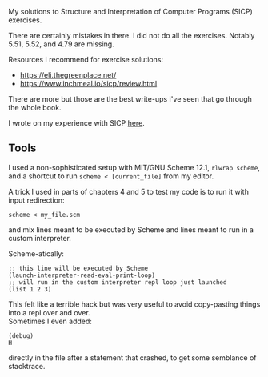 My solutions to Structure and Interpretation of Computer Programs (SICP) exercises.  

There are certainly mistakes in there. I did not do all the exercises. Notably 5.51, 5.52, and 4.79 are missing.

Resources I recommend for exercise solutions:

- https://eli.thegreenplace.net/
- https://www.inchmeal.io/sicp/review.html
 
There are more but those are the best write-ups I've seen that go through the whole book.

I wrote on my experience with SICP [here](https://ldirer.com/blog/posts/sicp-review).

## Tools

I used a non-sophisticated setup with MIT/GNU Scheme 12.1, `rlwrap scheme`, and a shortcut to run `scheme < [current_file]` from my editor.

A trick I used in parts of chapters 4 and 5 to test my code is to run it with input redirection:

    scheme < my_file.scm

and mix lines meant to be executed by Scheme and lines meant to run in a custom interpreter.

Scheme-atically:

    ;; this line will be executed by Scheme
    (launch-interpreter-read-eval-print-loop)
    ;; will run in the custom interpreter repl loop just launched
    (list 1 2 3)

This felt like a terrible hack but was very useful to avoid copy-pasting things into a repl over and over.  
Sometimes I even added:

    (debug)
    H

directly in the file after a statement that crashed, to get some semblance of stacktrace.